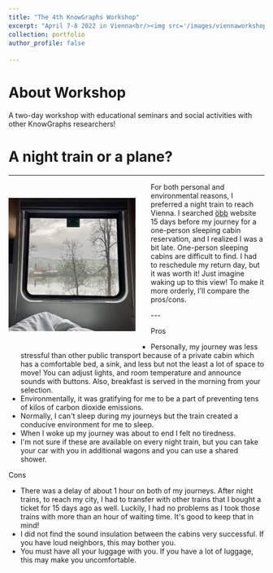 ```yaml
---
title: "The 4th KnowGraphs Workshop"
excerpt: "April 7-8 2022 in Vienna<br/><img src='/images/viennaworkshop.jpg'>"
collection: portfolio
author_profile: false

---
```


About Workshop
===

A two-day workshop with educational seminars and social activities with other KnowGraphs researchers! 

A night train or a plane?
===

---
<div>
  <img style="width: 250px; margin: 30px 30px 30px 0; float: left;" src="/images/train.jpg"/>
  <div style="display: inline;">
    <p> For both personal and environmental reasons, I preferred a night train to reach Vienna. I searched <a href="https://www.nightjet.com/en/">öbb</a> website 15 days before my journey for a one-person sleeping cabin reservation, and I realized I was a bit late. One-person sleeping cabins are difficult to find. I had to reschedule my return day, but it was worth it! Just imagine waking up to this view! To make it more orderly, I'll compare the pros/cons. </p>
  </div>
</div>
---

Pros

- Personally, my journey was less stressful than other public transport because of a private cabin which has a comfortable bed, a sink, and less but not the least a lot of space to move! You can adjust lights, and room temperature and announce sounds with buttons. Also, breakfast is served in the morning from your selection.
- Environmentally, it was gratifying for me to be a part of preventing tens of kilos of carbon dioxide emissions. 
- Normally, I can't sleep during my journeys but the train created a conducive environment for me to sleep.
- When I woke up my journey was about to end I felt no tiredness.
- I'm not sure if these are available on every night train, but you can take your car with you in additional wagons and you can use a shared shower.

Cons

- There was a delay of about 1 hour on both of my journeys. After night trains, to reach my city, I had to transfer with other trains that I bought a ticket for 15 days ago as well. Luckily, I had no problems as I took those trains with more than an hour of waiting time. It's good to keep that in mind!
- I did not find the sound insulation between the cabins very successful. If you have loud neighbors, this may bother you.
- You must have all your luggage with you. If you have a lot of luggage, this may make you uncomfortable.


 